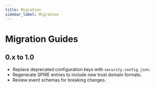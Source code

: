 ```yaml
---
title: Migration
sidebar_label: Migration
---
```


# Migration Guides

## 0.x to 1.0

- Replace deprecated configuration keys with `security.config.json`.
- Regenerate SPIRE entries to include new trust domain formats.
- Review event schemas for breaking changes.
